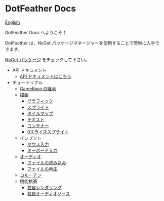 # DotFeather Docs

[English](../index.md)

DotFeather Docs へようこそ！

DotFeather は、NuGet パッケージマネージャーを使用することで簡単に入手できます。

[NuGet パッケージ](https://www.nuget.org/packages/DotFeather/) をチェックして下さい。

- API ドキュメント
	- [API ドキュメントはこちら](https://dotfeather.netlify.com/api/)
- チュートリアル
	- [GameBase の継承](gamebase.md)
	- [描画](drawing.md)
		- [グラフィック](drawing/graphic.md)
		- [スプライト](drawing/sprite.md)
		- [タイルマップ](drawing/tilemap.md)
		- [テキスト](drawing/text.md)
		- [コンテナー](drawing/container.md)
		- [9スライススプライト](drawing/9slice.md)
	- インプット
		- [マウス入力](input/mouse.md)
		- [キーボード入力](input/keyboard.md)
	- [オーディオ](audio.md)
		- [ファイルの読み込み](audio/load.md)
		- [ファイルの再生](audio/play.md)
	- [コルーチン](coroutine.md)
	- 機能拡張
		- [独自レンダリング](plugin/render.md)
		- [独自オーディオソース](plugin/audiosource.md)

<!--
	- 公式プラグイン (執筆中)
		- DotFeather.UI
		- DotFeather.Router
		- DotFeather.Management
		- DotFeather.Management.Router
		- DotFeather.UI.Mvvm
-->
